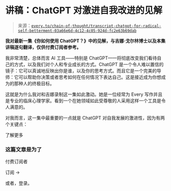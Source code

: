 <!--yml

分类：COT 专栏

日期：2024-05-08 11:06:11

-->

# 讲稿：ChatGPT 对激进自我改进的见解

> 来源：[`every.to/chain-of-thought/transcript-chatgpt-for-radical-self-betterment-03a66e6d-4c12-4c05-924d-fc2e63b69dab`](https://every.to/chain-of-thought/transcript-chatgpt-for-radical-self-betterment-03a66e6d-4c12-4c05-924d-fc2e63b69dab)

**我对最新一集《你如何使用 ChatGPT？》中的见解，与吉娜·戈尔林博士以及本集讲稿逐句翻译，仅供付费订阅者参考。**

我非常清楚，总体而言 AI 工具——特别是 ChatGPT——将彻底改变我们看待自己的方式，以及我们对个人和专业成长的方式。ChatGPT 是一个令人难以置信的镜子：它可以真诚地反映出你是谁，以及你的思考方式。而且它是一个完美的导师：它可以帮助你决策或者思考如何在任何情况下表达自己。这是接近成为你想成为的那种人的终极目标。

这就是为什么我对和吉娜录制这一集如此激动。她是一位经常为 Every 写作并且是专业的临床心理学家。看到一个在她领域如此受尊敬的人采用这样一个工具是令人满意的。

对我而言，这一集中最重要的一点就是 ChatGPT 对自我发展的激进性，因为有两个关键点：

了解更多

### 这篇文章是为了

付费订阅者

订阅 →

或者，登录。

